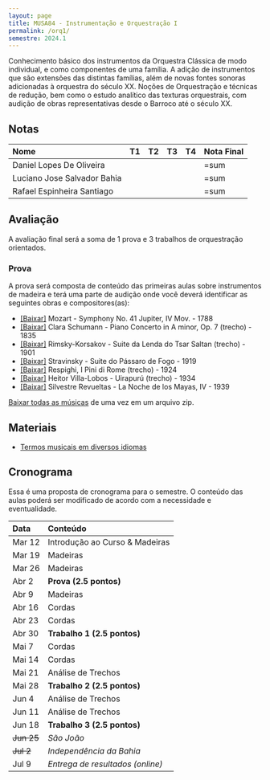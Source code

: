 ```yaml
---
layout: page
title: MUSA84 - Instrumentação e Orquestração I
permalink: /orq1/
semestre: 2024.1
---
```


Conhecimento básico dos instrumentos da Orquestra Clássica de modo individual, e
como componentes de uma família. A adição de instrumentos que são extensões das
distintas famílias, além de novas fontes sonoras adicionadas à orquestra do
século XX. Noções de Orquestração e técnicas de redução, bem como o estudo
analítico das texturas orquestrais, com audição de obras representativas desde o
Barroco até o século XX.

## Notas

| Nome                        | T1 | T2 | T3 | T4 | Nota Final |
|:----------------------------|:---|:---|:---|:---|:-----------|
| Daniel Lopes De Oliveira    |    |    |    |    | =sum       |
| Luciano Jose Salvador Bahia |    |    |    |    | =sum       |
| Rafael Espinheira Santiago  |    |    |    |    | =sum       |

## Avaliação

A avaliação final será a soma de 1 prova e 3 trabalhos de orquestração orientados.

### Prova

A prova será composta de conteúdo das primeiras aulas sobre instrumentos de
madeira e terá uma parte de audição onde você deverá identificar as seguintes
obras e compositores(as):

- [[Baixar]][1] Mozart - Symphony No. 41 Jupiter, IV Mov. - 1788
- [[Baixar]][2] Clara Schumann - Piano Concerto in A minor, Op. 7 (trecho) - 1835
- [[Baixar]][3] Rimsky-Korsakov - Suite da Lenda do Tsar Saltan (trecho) - 1901
- [[Baixar]][4] Stravinsky - Suite do Pássaro de Fogo - 1919
- [[Baixar]][5] Respighi, I Pini di Rome (trecho) - 1924
- [[Baixar]][6] Heitor Villa-Lobos - Uirapurú (trecho) - 1934
- [[Baixar]][7] Silvestre Revueltas - La Noche de los Mayas, IV - 1939

[Baixar todas as músicas][8] de uma vez em um arquivo zip.


[1]: https://nuvem.ufba.br/s/JSagPhgqYOP7IJF
[2]: https://nuvem.ufba.br/s/tZQiphW98iZTjTR
[3]: https://nuvem.ufba.br/s/wByZgRRIUPEaMNp
[4]: https://nuvem.ufba.br/s/7wlh4maDWdSEMv1
[5]: https://nuvem.ufba.br/s/6SrqPT3VZIWST1e
[6]: https://nuvem.ufba.br/s/f8l623NOFLO8WXa
[7]: https://nuvem.ufba.br/s/S5QT7wCNweVhLte
[8]: https://nuvem.ufba.br/s/5dq6DnBBaKCFUXc

## Materiais

- [Termos musicais em diversos idiomas](https://web.library.yale.edu/cataloging/music/instname)

## Cronograma

Essa é uma proposta de cronograma para o semestre. O conteúdo das aulas poderá
ser modificado de acordo com a necessidade e eventualidade.


| Data              | Conteúdo                         |
|:------------------|:---------------------------------|
| Mar 12            | Introdução ao Curso & Madeiras   |
| Mar 19            | Madeiras                         |
| Mar 26            | Madeiras                         |
| Abr 2             | **Prova (2.5 pontos)**           |
| Abr 9             | Madeiras                         |
| Abr 16            | Cordas                           |
| Abr 23            | Cordas                           |
| Abr 30            | **Trabalho 1 (2.5 pontos)**      |
| Mai 7             | Cordas                           |
| Mai 14            | Cordas                           |
| Mai 21            | Análise de Trechos               |
| Mai 28            | **Trabalho 2 (2.5 pontos)**      |
| Jun 4             | Análise de Trechos               |
| Jun 11            | Análise de Trechos               |
| Jun 18            | **Trabalho 3 (2.5 pontos)**      |
| <del>Jun 25</del> | _São João_                       |
| <del>Jul 2</del>  | _Independência da Bahia_         |
| Jul 9             | _Entrega de resultados (online)_ |

